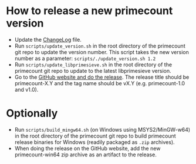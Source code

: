 # How to release a new primecount version

* Update the [ChangeLog](../ChangeLog) file.
* Run ```scripts/update_version.sh``` in the root directory of the primecount git repo to update the version number. This script takes the new version number as a parameter: ```scripts/./update_version.sh 1.2```
* Run ```scripts/update_libprimesieve.sh``` in the root directory of the primecount git repo to update to the latest libprimesieve version.
* Go to the [GitHub website and do the release](https://github.com/kimwalisch/primecount/releases). The release title should be primecount-X.Y and the tag name should be vX.Y (e.g. primecount-1.0 and v1.0).

# Optionally

* Run ```scripts/build_mingw64.sh``` (on Windows using MSYS2/MinGW-w64) in the root directory of the primecount git repo to build primecount release binaries for Windows (readily packaged as ```.zip``` archives).
* When doing the release on the GitHub website, add the new primecount-win64 zip archive as an artifact to the release.
